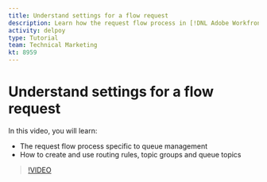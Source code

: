 ```yaml
---
title: Understand settings for a flow request
description: Learn how the request flow process in [!DNL Adobe Workfront] works. Then create routing rules, topic groups, and queue topics.
activity: delpoy
type: Tutorial
team: Technical Marketing
kt: 8959
---
```

# Understand settings for a flow request

In this video, you will learn:

* The request flow process specific to queue management
* How to create and use routing rules, topic groups and queue topics

>[!VIDEO](https://video.tv.adobe.com/v/335222/?quality=12)
